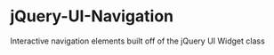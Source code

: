 jQuery-UI-Navigation
====================

Interactive navigation elements built off of the jQuery UI Widget class